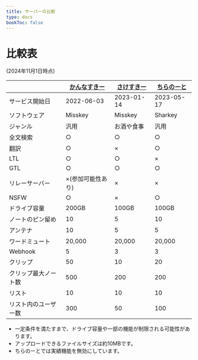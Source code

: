 ```yaml
---
title: サーバーの比較
type: docs
bookToc: false
---
```


# 比較表

(2024年11月1日時点)

|  | [かんなすきー](https://misskey.7ka.org) | [さけすきー](https://sk.204.jp) | [ちらのーと](https://calckey.7ka.org) |
| --- | --- | --- | --- |
| サービス開始日 | 2022-06-03 | 2023-01-14 | 2023-05-17 |
| ソフトウェア | Misskey | Misskey | Sharkey |
| ジャンル | 汎用 | お酒や食事 | 汎用 |
| 全文検索 | ○ | ○ | ○ |
| 翻訳 | ○ | × | ○ |
| LTL | ○ | ○ | × |
| GTL | ○ | ○ | ○ |
| リレーサーバー | ×(参加可能性あり) | × | × |
| NSFW | ○ | × | ○ |
| ドライブ容量 | 200GB | 100GB | 100GB |
| ノートのピン留め | 10 | 5 | 10 |
| アンテナ | 10 | 5 | 5 |
| ワードミュート | 20,000 | 20,000 | 20,000 |
| Webhook | 5 | 3 | 3 |
| クリップ | 50 | 10 | 20 |
| クリップ最大ノート数 | 500 | 200 | 200 |
| リスト | 10 | 10 | 10 |
| リスト内のユーザー数 | 300 | 50 | 100 |

- 一定条件を満たすまで、ドライブ容量や一部の機能が制限される可能性があります。
- アップロードできるファイルサイズは約10MBです。
- ちらのーとでは実績機能を無効にしています。
